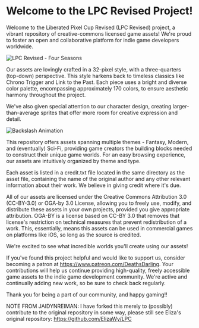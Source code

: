 # Welcome to the LPC Revised Project!
Welcome to the Liberated Pixel Cup Revised (LPC Revised) project, a vibrant repository of creative-commons licensed game assets! We're proud to foster an open and collaborative platform for indie game developers worldwide.

![LPC Revised - Four Seasons](/GithubReadme.png)

Our assets are lovingly crafted in a 32-pixel style, with a three-quarters (top-down) perspective. This style harkens back to timeless classics like Chrono Trigger and Link to the Past. Each piece uses a bright and diverse color palette, encompassing approximately 170 colors, to ensure aesthetic harmony throughout the project.

We've also given special attention to our character design, creating larger-than-average sprites that offer more room for creative expression and detail.

![Backslash Animation](/GithubCharacterDemo.gif)

This repository offers assets spanning multiple themes - Fantasy, Modern, and (eventually) Sci-Fi, providing game creators the building blocks needed to construct their unique game worlds. For an easy browsing experience, our assets are intuitively organized by theme and type.

Each asset is listed in a credit.txt file located in the same directory as the asset file, containing the name of the original author and any other relevant information about their work. We believe in giving credit where it's due.

All of our assets are licensed under the Creative Commons Attribution 3.0 (CC-BY-3.0) or OGA-by 3.0 License, allowing you to freely use, modify, and distribute these assets in your own projects, provided you give appropriate attribution. OGA-BY is a license based on CC-BY 3.0 that removes that license's restriction on technical measures that prevent redistribution of a work. This, essentially, means this assets can be used in commercial games on platforms like iOS, so long as the source is credited.

We're excited to see what incredible worlds you'll create using our assets!

If you've found this project helpful and would like to support us, consider becoming a patron at https://www.patreon.com/DeathsDarling. Your contributions will help us continue providing high-quality, freely accessible game assets to the indie game development community. We're active and continually adding new work, so be sure to check back regularly.

Thank you for being a part of our community, and happy gaming!!


NOTE FROM JAIDYNREIMAN:
I have forked this merely to (possibly) contribute to the original repository in some way, please still see Eliza's original repository:
https://github.com/ElizaWy/LPC
